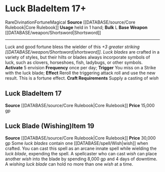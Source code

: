 ﻿---
base_item: '[[DATABASE/weapon/Shortsword|Shortsword]]'
bulk: L
id: '390'
item_category: Weapons
item_subcategory: Specific Magic Weapons
level: '17'
name: Luck Blade
price: 15,000 gp
rarity: Rare
school: Divination
source: '[[DATABASE/source/Core Rulebook|Core Rulebook]]'
trait:
- '[[DATABASE/trait/Divination|Divination]]'
- '[[DATABASE/trait/Fortune|Fortune]]'
- '[[DATABASE/trait/Magical|Magical]]'
- '[[DATABASE/trait/Rare|Rare]]'
type: Item
usage: held in 1 hand

---
# Luck Blade<span class="item-type">Item 17+</span>

<span class="trait-rare item-trait">Rare</span><span class="item-trait">Divination</span><span class="item-trait">Fortune</span><span class="item-trait">Magical</span>
**Source** [[DATABASE/source/Core Rulebook|Core Rulebook]] 
**Usage** held in 1 hand; **Bulk** L
**Base Weapon** [[DATABASE/weapon/Shortsword|Shortsword]]

---
Luck and good fortune bless the wielder of this _+3 greater striking [[DATABASE/weapon/Shortsword|shortsword]]_. _Luck blades_ are crafted in a variety of styles, but their hilts or blades always incorporate symbols of luck, such as clovers, horseshoes, fish, ladybugs, or other symbols.
**Activate** <span class="action-icon">5</span> envision **Frequency** once per day; **Trigger** You miss on a Strike with the luck blade; **Effect** Reroll the triggering attack roll and use the new result. This is a fortune effect.
**Craft Requirements** Supply a casting of _wish_

## Luck Blade<span class="item-type">Item 17</span>

**Source** [[DATABASE/source/Core Rulebook|Core Rulebook]] 
**Price** 15,000 gp

## Luck Blade (Wishing)<span class="item-type">Item 19</span>

**Source** [[DATABASE/source/Core Rulebook|Core Rulebook]] 
**Price** 30,000 gp
Some _luck blades_ contain one [[DATABASE/spell/Wish|wish]] when crafted. You can cast this spell as an arcane innate spell while wielding the _luck blade_, expending the spell. A spellcaster who can cast _wish_ can place another _wish_ into the blade by spending 8,000 gp and 4 days of downtime. A _wishing luck blade_ can hold no more than one _wish_ at a time.